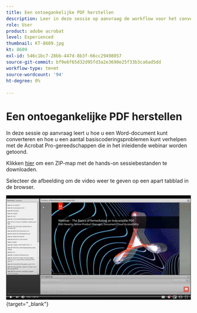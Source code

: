 ```yaml
---
title: Een ontoegankelijke PDF herstellen
description: Leer in deze sessie op aanvraag de workflow voor het converteren van een Word-document en het oplossen van enkele basiscoderingsproblemen met de Acrobat Pro-tools die in de inleiding van het webinar worden getoond
role: User
product: adobe acrobat
level: Experienced
thumbnail: KT-8609.jpg
kt: 8609
exl-id: 546c1bc7-28bb-447d-8b3f-66cc29498057
source-git-commit: bf9e6f65d32d95fd3a2e3690e25f33b3ca6ad5dd
workflow-type: tm+mt
source-wordcount: '94'
ht-degree: 0%

---
```


# Een ontoegankelijke PDF herstellen

In deze sessie op aanvraag leert u hoe u een Word-document kunt converteren en hoe u een aantal basiscoderingsproblemen kunt verhelpen met de Acrobat Pro-gereedschappen die in het inleidende webinar worden getoond.

Klikken [hier](../assets/accessibilitysession2.zip) om een ZIP-map met de hands-on sessiebestanden te downloaden.

Selecteer de afbeelding om de video weer te geven op een apart tabblad in de browser.

[![Video sessie 2](../assets/Accessibilitysession2_YT.png)](https://youtu.be/eT2IFNszNuk){target="_blank"}
